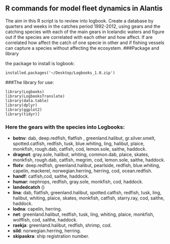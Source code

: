 ## **R commands for model fleet dynamics in Alantis**

The aim in this  R script is to review into logbook. Create a database by quarters and weeks in the catches period 1992-2012, using gears and the catching species with each of the main gears in Icelandic waters and figure out if the species are correlated with each other and how affect. If are correlated how affect the catch of one specie in other and if fishing vessels can capture a species without affecting the ecosystem. 
###Package and library

the package to install is logbook: 

``` 
installed.packages('~/Desktop/Logbooks_1.0.zip')
```

###The library for use:

```
library(Logbooks)
library(LogbooksTranslate)
library(data.table)
library(dplyr) 
library(ggplot2)
library(tidyr)]
```
### Here the gears with the species into Logbooks:

* **botnv**: dab, deep.redfish, flatfish , greenland.halibut, gr.silver.smelt, spotted.catfish, redfish, tusk, blue.whiting, ling, halibut, plaice, monkfish, rough.dab, catfish, cod, lemon.sole, saithe, haddock.                      
* **dragnot**: gray.sole, halibut, whiting, common.dab, plaice, skates, monkfish, rough.dab, catfish, megrim, cod, lemon.sole, saithe, haddock.                    
* **flotv**: deep.redfish, greenland.halibut, pearlside, redfish, blue.whiting, capelin, mackerel, norwegian.herring, herring, cod, ocean.redfish.             
* **handf**: catfish,cod, saithe, haddock.                       
* **humar**: nephrops, redfish, gray.sole, monkfish, cod, haddock.                     
* **landedcatch**  ()                
* **lina**: dab, flatfish, greenland.halibut, spotted.catfish, redfish, tusk, ling, halibut, whiting, plaice, skates, monkfish, catfish, starry.ray, cod, saithe, haddock.
* **lodna**: capelin, herring.                    
* **net**: greenland.halibut, redfish, tusk, ling, whiting, plaice, monkfish, wolffish,  cod, saithe, haddock.              
* **raekja**: greenland.halibut, redfish, shrimp, cod.                       
* **sild**: norwegian.herring, herring.                        
* **skipaskra**: ship registration number.                   


